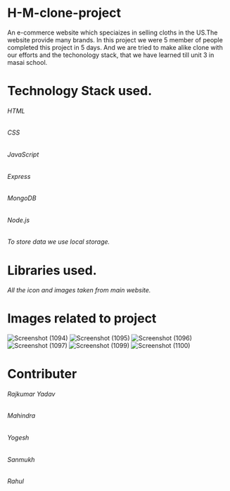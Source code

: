 
# H-M-clone-project
An e-commerce website which speciaizes in selling  cloths in the US.The website provide many brands. 
In this project we were 5 member of people completed this project in 5 days. And we are tried to make alike clone with our efforts and the techonology stack, that we have learned till unit 3 in masai school.

# Technology Stack used.
###### HTML
###### CSS
###### JavaScript
###### Express
###### MongoDB
###### Node.js
###### To store data we use local storage.

# Libraries used.
###### All the icon and images taken from main website.



# Images related to project
![Screenshot (1094)](https://user-images.githubusercontent.com/93375598/158751590-34edd4f8-df59-4bda-b5ca-3d1865910e4f.png)
![Screenshot (1095)](https://user-images.githubusercontent.com/93375598/158751608-ed511c64-15ba-4f36-a133-686f2e6e9572.png)
![Screenshot (1096)](https://user-images.githubusercontent.com/93375598/158751613-2b11e65b-9ddf-470d-a9bc-9bb086d85193.png)
![Screenshot (1097)](https://user-images.githubusercontent.com/93375598/158751618-4b2a191f-2c75-4e58-91ce-5fc89fe37bb7.png)
![Screenshot (1099)](https://user-images.githubusercontent.com/93375598/158752164-42cfeb6a-3a64-4871-94b7-3c668ab27439.png)
![Screenshot (1100)](https://user-images.githubusercontent.com/93375598/158752177-aee28e7e-c027-4824-95fd-9aa817471397.png)

# Contributer
###### Rajkumar Yadav
###### Mahindra
###### Yogesh
###### Sanmukh
###### Rahul

